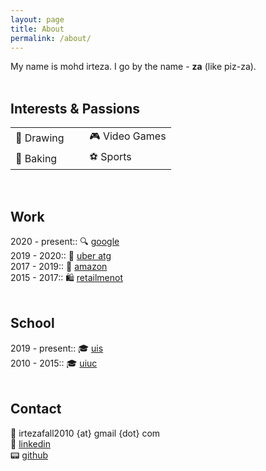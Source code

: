 ```yaml
---
layout: page
title: About
permalink: /about/
---
```


My name is mohd irteza. I go by the name - <b>za</b> (like piz-za).<br/><br/>

## Interests & Passions
<table>
<tr>
    <td> 🎨 Drawing &nbsp;</td>
    <td> </td>
    <td> 🎮 Video Games </td>
</tr>
<tr>
    <td> 🍞 Baking &nbsp;</td>
    <td> </td>
    <td> ⚽ Sports </td>
</tr>
</table><br>


## Work
2020 - present:: 🔍 [google](https://www.google.com/)<br/>
2019 - 2020:: 🚗 [uber atg](https://www.uber.com/us/en/atg/)<br/>
2017 - 2019:: 🛒 [amazon](https://www.amazon.com/)<br/>
2015 - 2017:: 🛍️ [retailmenot](https://www.retailmenot.com/)<br/><br/>

## School
2019 - present:: 🎓 [uis](https://www.uis.edu/)<br/>
2010 - 2015:: 🎓 [uiuc](https://www.illinois.edu/)<br/><br/>

## Contact

📧 irtezafall2010 {at} gmail {dot} com <br/>
💼 [linkedin](https://www.linkedin.com/in/mohdirteza/)<br/>
📟 [github](https://github.com/maybeiambatman)
